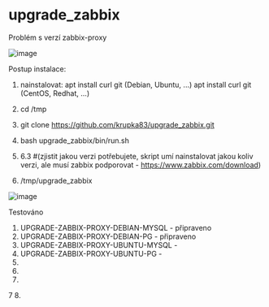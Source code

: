 # upgrade_zabbix

Problém s verzí zabbix-proxy 


![image](https://user-images.githubusercontent.com/46448228/219659784-6c5af7be-f251-489d-a19c-1fc6da9f5887.png)

Postup instalace:

1. nainstalovat:
apt install curl git (Debian, Ubuntu, ...)
apt install curl git (CentOS, Redhat, ...)

2. cd /tmp
3. git clone https://github.com/krupka83/upgrade_zabbix.git
4. bash upgrade_zabbix/bin/run.sh
5. 6.3 #(zjistit jakou verzi potřebujete, skript umí nainstalovat jakou koliv verzi, ale musí zabbix podporovat - https://www.zabbix.com/download)
6. /tmp/upgrade_zabbix

![image](https://user-images.githubusercontent.com/46448228/219662287-6bf3becc-2af6-4e2a-9614-b099ca800f82.png)


Testováno
1. UPGRADE-ZABBIX-PROXY-DEBIAN-MYSQL - připraveno
2. UPGRADE-ZABBIX-PROXY-DEBIAN-PG - připraveno
3. UPGRADE-ZABBIX-PROXY-UBUNTU-MYSQL - 
4. UPGRADE-ZABBIX-PROXY-UBUNTU-PG -
5. 
6.
7.
7
8.

